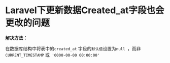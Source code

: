 # Laravel下更新数据Created_at字段也会更改的问题



**解决方法：**

在数据库结构中将表中的`created_at` 字段的`默认值`设置为`null `，而非 `CURRENT_TIMESTAMP` 或` '0000-00-00 00:00:00'`

​	